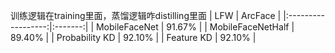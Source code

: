 
训练逻辑在training里面，蒸馏逻辑咋distilling里面
|        LFW         | ArcFace |
|:------------------:|:-------:|
|    MobileFaceNet   | 91.67%  |
|  MobileFaceNetHalf | 89.40%  |
|   Probability KD   | 92.10%  |
|     Feature  KD    | 92.10%  |
